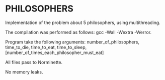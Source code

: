 PHILOSOPHERS
============
Implementation of the problem about 5 philosophers, using multithreading.

The compilation was performed as follows: gcc -Wall -Wextra -Werror.

Program take the following arguments:
number_of_philosophers, time_to_die, time_to_eat, time_to_sleep, [number_of_times_each_philosopher_must_eat]

All files pass to Norminette.

No memory leaks.
